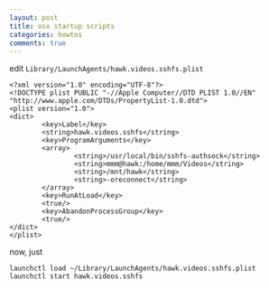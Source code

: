 ```yaml
---
layout: post
title: osx startup scripts
categories: howtos
comments: true
---
```


edit `Library/LaunchAgents/hawk.videos.sshfs.plist`

    <?xml version="1.0" encoding="UTF-8"?>
    <!DOCTYPE plist PUBLIC "-//Apple Computer//DTD PLIST 1.0//EN" "http://www.apple.com/DTDs/PropertyList-1.0.dtd">
    <plist version="1.0">
    <dict>
            <key>Label</key>
            <string>hawk.videos.sshfs</string>
            <key>ProgramArguments</key>
            <array>
                    <string>/usr/local/bin/sshfs-authsock</string>
                    <string>mmm@hawk:/home/mmm/Videos</string>
                    <string>/mnt/hawk</string>
                    <string>-oreconnect</string>
            </array>
            <key>RunAtLoad</key>
            <true/>
            <key>AbandonProcessGroup</key>
            <true/>
    </dict>
    </plist>
    
now, just

    launchctl load ~/Library/LaunchAgents/hawk.videos.sshfs.plist
    launchctl start hawk.videos.sshfs
